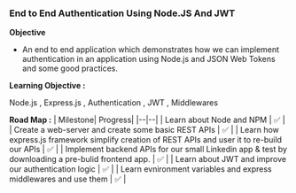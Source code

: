 ### End to End Authentication Using Node.JS And JWT 

**Objective**

- An end to end application which demonstrates how we can implement authentication in an application using Node.js and JSON Web Tokens and some good practices.

**Learning Objective :**

Node.js , Express.js , Authentication , JWT , Middlewares 

**Road Map :** 
| Milestone| Progress|
|--|--|
| Learn about Node and NPM  | ✅   |
| Create a web-server and create some basic REST APIs   | ✅  |
|  Learn how express.js framework simplify creation of REST APIs and user it to re-build our APIs   | ✅  |
|  Implement backend APIs for our small Linkedin app & test by downloading a pre-bulid frontend app.   | ✅  |
| Learn about JWT and improve our authentication logic  | ✅  |
| Learn evnironment variables and express middlewares and use them   | ✅  |



